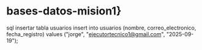 # bases-datos-mision1}

sql insertar tabla usuarios
insert into usuarios (nombre, correo_electronico, fecha_registro) values ("jorge", "ejecutortecnico1@gmail.com", "2025-09-19");
